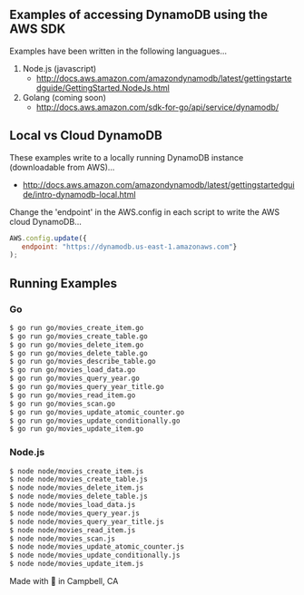 ## Examples of accessing DynamoDB using the AWS SDK

Examples have been written in the following languagues...

1. Node.js (javascript)
   * http://docs.aws.amazon.com/amazondynamodb/latest/gettingstartedguide/GettingStarted.NodeJs.html
2. Golang (coming soon)
   * http://docs.aws.amazon.com/sdk-for-go/api/service/dynamodb/

## Local vs Cloud DynamoDB

These examples write to a locally running DynamoDB instance (downloadable from AWS)...

* http://docs.aws.amazon.com/amazondynamodb/latest/gettingstartedguide/intro-dynamodb-local.html

Change the 'endpoint' in the AWS.config in each script to write the AWS cloud DynamoDB...

```javascript
AWS.config.update({
   endpoint: "https://dynamodb.us-east-1.amazonaws.com"}
);
```

## Running Examples

### Go

```bash
$ go run go/movies_create_item.go
$ go run go/movies_create_table.go
$ go run go/movies_delete_item.go
$ go run go/movies_delete_table.go
$ go run go/movies_describe_table.go
$ go run go/movies_load_data.go
$ go run go/movies_query_year.go
$ go run go/movies_query_year_title.go
$ go run go/movies_read_item.go
$ go run go/movies_scan.go
$ go run go/movies_update_atomic_counter.go
$ go run go/movies_update_conditionally.go
$ go run go/movies_update_item.go
```

### Node.js

```bash
$ node node/movies_create_item.js
$ node node/movies_create_table.js
$ node node/movies_delete_item.js
$ node node/movies_delete_table.js
$ node node/movies_load_data.js
$ node node/movies_query_year.js
$ node node/movies_query_year_title.js
$ node node/movies_read_item.js
$ node node/movies_scan.js
$ node node/movies_update_atomic_counter.js
$ node node/movies_update_conditionally.js
$ node node/movies_update_item.js
```

Made with :green_heart: in Campbell, CA
